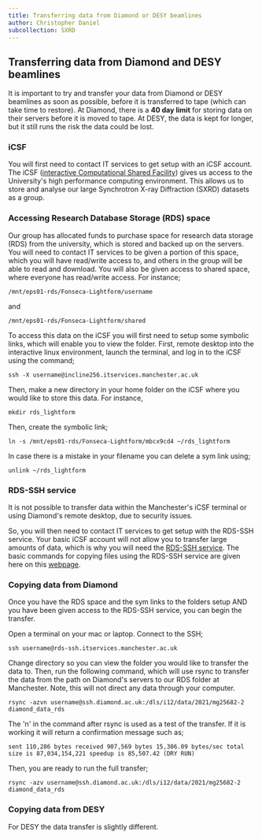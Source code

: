```yaml
---
title: Transferring data from Diamond or DESY beamlines
author: Christopher Daniel
subcollection: SXRD
---
```


## Transferring data from Diamond and DESY beamlines

It is important to try and transfer your data from Diamond or DESY beamlines as soon as possible, before it is transferred to tape (which can take time to restore). At Diamond, there is a **40 day limit** for storing data on their servers before it is moved to tape. At DESY, the data is kept for longer, but it still runs the risk the data could be lost.

### iCSF

You will first need to contact IT services to get setup with an iCSF account. The iCSF ([interactive Computational Shared Facility](http://ri.itservices.manchester.ac.uk/icsf/)) gives us access to the University's high performance computing environment. This allows us to store and analyse our large Synchrotron X-ray Diffraction (SXRD) datasets as a group.

### Accessing Research Database Storage (RDS) space

Our group has allocated funds to purchase space for research data storage (RDS) from the university, which is stored and backed up on the servers. You will need to contact IT services to be given a portion of this space, which you will have read/write access to, and others in the group will be able to read and download. You will also be given access to shared space, where everyone has read/write access. For instance;

`/mnt/eps01-rds/Fonseca-Lightform/username`

and 

`/mnt/eps01-rds/Fonseca-Lightform/shared`

To access this data on the iCSF you will first need to setup some symbolic links, which will enable you to view the folder. First, remote desktop into the interactive linux environment, launch the terminal, and log in to the iCSF using the command;

`ssh -X username@incline256.itservices.manchester.ac.uk`

Then, make a new directory in your home folder on the iCSF where you would like to store this data. For instance,

`mkdir rds_lightform`

Then, create the symbolic link;

`ln -s /mnt/eps01-rds/Fonseca-Lightform/mbcx9cd4 ~/rds_lightform`

In case there is a mistake in your filename you can delete a sym link using;

`unlink ~/rds_lightform`

### RDS-SSH service

It is not possible to transfer data within the Manchester's iCSF terminal or using Diamond's remote desktop, due to security issues.

So, you will then need to contact IT services to get setup with the RDS-SSH service. Your basic iCSF account will not allow you to transfer large amounts of data, which is why you will need the [RDS-SSH service](http://ri.itservices.manchester.ac.uk/rds/the-rds-ssh-service/). The basic commands for copying files using the RDS-SSH service are given here on this [webpage](http://ri.itservices.manchester.ac.uk/rds/user-faq/copying-files-between-cifs-and-nfs-shares/).

### Copying data from Diamond

Once you have the RDS space and the sym links to the folders setup AND you have been given access to the RDS-SSH service, you can begin the transfer.

Open a terminal on your mac or laptop. Connect to the SSH;

`ssh username@rds-ssh.itservices.manchester.ac.uk`

Change directory so you can view the folder you would like to transfer the data to. Then, run the following command, which will use rsync to transfer the data from the path on Diamond's servers to our RDS folder at Manchester. Note, this will not direct any data through your computer.

`rsync -azvn username@ssh.diamond.ac.uk:/dls/i12/data/2021/mg25682-2 diamond_data_rds`

The 'n' in the command after rsync is used as a test of the transfer. If it is working it will return a confirmation message such as;

`sent 110,286 bytes received 907,569 bytes 15,306.09 bytes/sec
total size is 87,034,154,221 speedup is 85,507.42 (DRY RUN)`

Then, you are ready to run the full transfer;

`rsync -azv username@ssh.diamond.ac.uk:/dls/i12/data/2021/mg25682-2 diamond_data_rds`

### Copying data from DESY

For DESY the data transfer is slightly different.
